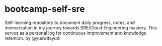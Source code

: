 # bootcamp-self-sre
Self-learning repository to document daily progress, notes, and memorization in my journey towards SRE/Cloud Engineering mastery. This serves as a personal log for continuous improvement and knowledge retention. by @yuswitayudi
